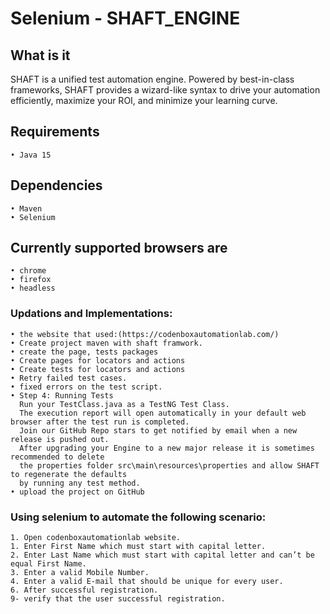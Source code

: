 # Selenium - SHAFT_ENGINE

## What is it
SHAFT is a unified test automation engine. Powered by best-in-class frameworks, SHAFT provides a wizard-like syntax to drive your automation efficiently, maximize your ROI, and minimize your learning curve.

## Requirements
```
• Java 15
```

## Dependencies
```
• Maven
• Selenium 
```

## Currently supported browsers are
```
• chrome
• firefox
• headless 
```

### Updations and Implementations:
```
• the website that used:(https://codenboxautomationlab.com/) 
• Create project maven with shaft framwork.
• create the page, tests packages
• Create pages for locators and actions
• Create tests for locators and actions
• Retry failed test cases.
• fixed errors on the test script.
• Step 4: Running Tests
  Run your TestClass.java as a TestNG Test Class.
  The execution report will open automatically in your default web browser after the test run is completed.
  Join our GitHub Repo stars to get notified by email when a new release is pushed out.
  After upgrading your Engine to a new major release it is sometimes recommended to delete 
  the properties folder src\main\resources\properties and allow SHAFT to regenerate the defaults
  by running any test method.
• upload the project on GitHub

```

### Using selenium to automate the following scenario:
```
1. Open codenboxautomationlab website.
1. Enter First Name which must start with capital letter.
2. Enter Last Name which must start with capital letter and can’t be equal First Name.
3. Enter a valid Mobile Number.
4. Enter a valid E-mail that should be unique for every user.
6. After successful registration.
9- verify that the user successful registration.
```
```
